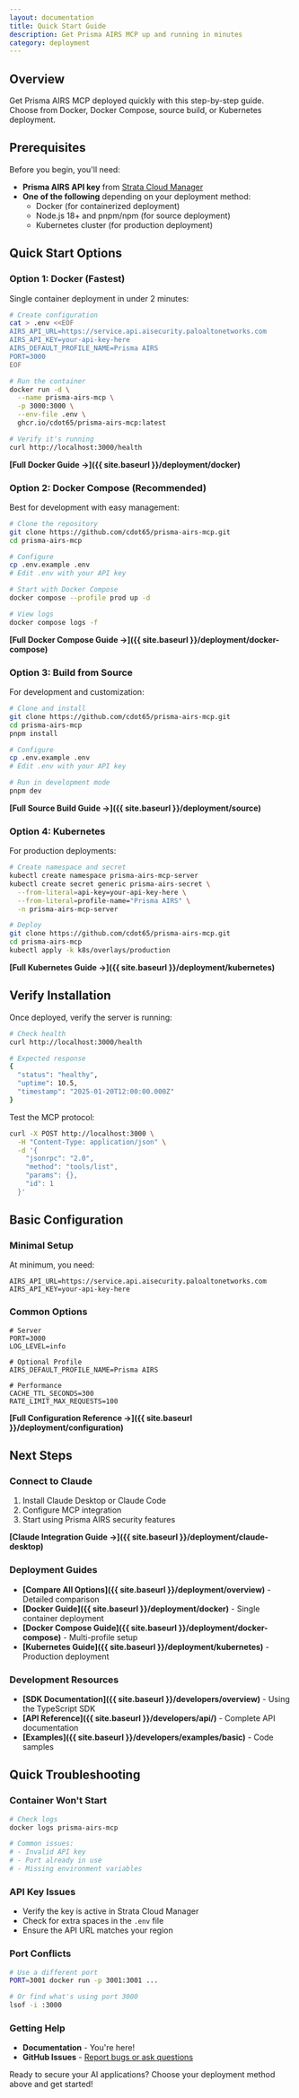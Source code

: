 ```yaml
---
layout: documentation
title: Quick Start Guide
description: Get Prisma AIRS MCP up and running in minutes
category: deployment
---
```


## Overview

Get Prisma AIRS MCP deployed quickly with this step-by-step guide. Choose from Docker, Docker Compose, source build, or Kubernetes deployment.

## Prerequisites

Before you begin, you'll need:

- **Prisma AIRS API key** from [Strata Cloud Manager](https://stratacloudmanager.paloaltonetworks.com)
- **One of the following** depending on your deployment method:
    - Docker (for containerized deployment)
    - Node.js 18+ and pnpm/npm (for source deployment)
    - Kubernetes cluster (for production deployment)

## Quick Start Options

### Option 1: Docker (Fastest)

Single container deployment in under 2 minutes:

```bash
# Create configuration
cat > .env <<EOF
AIRS_API_URL=https://service.api.aisecurity.paloaltonetworks.com
AIRS_API_KEY=your-api-key-here
AIRS_DEFAULT_PROFILE_NAME=Prisma AIRS
PORT=3000
EOF

# Run the container
docker run -d \
  --name prisma-airs-mcp \
  -p 3000:3000 \
  --env-file .env \
  ghcr.io/cdot65/prisma-airs-mcp:latest

# Verify it's running
curl http://localhost:3000/health
```

**[Full Docker Guide →]({{ site.baseurl }}/deployment/docker)**

### Option 2: Docker Compose (Recommended)

Best for development with easy management:

```bash
# Clone the repository
git clone https://github.com/cdot65/prisma-airs-mcp.git
cd prisma-airs-mcp

# Configure
cp .env.example .env
# Edit .env with your API key

# Start with Docker Compose
docker compose --profile prod up -d

# View logs
docker compose logs -f
```

**[Full Docker Compose Guide →]({{ site.baseurl }}/deployment/docker-compose)**

### Option 3: Build from Source

For development and customization:

```bash
# Clone and install
git clone https://github.com/cdot65/prisma-airs-mcp.git
cd prisma-airs-mcp
pnpm install

# Configure
cp .env.example .env
# Edit .env with your API key

# Run in development mode
pnpm dev
```

**[Full Source Build Guide →]({{ site.baseurl }}/deployment/source)**

### Option 4: Kubernetes

For production deployments:

```bash
# Create namespace and secret
kubectl create namespace prisma-airs-mcp-server
kubectl create secret generic prisma-airs-secret \
  --from-literal=api-key=your-api-key-here \
  --from-literal=profile-name="Prisma AIRS" \
  -n prisma-airs-mcp-server

# Deploy
git clone https://github.com/cdot65/prisma-airs-mcp.git
cd prisma-airs-mcp
kubectl apply -k k8s/overlays/production
```

**[Full Kubernetes Guide →]({{ site.baseurl }}/deployment/kubernetes)**

## Verify Installation

Once deployed, verify the server is running:

```bash
# Check health
curl http://localhost:3000/health

# Expected response
{
  "status": "healthy",
  "uptime": 10.5,
  "timestamp": "2025-01-20T12:00:00.000Z"
}
```

Test the MCP protocol:

```bash
curl -X POST http://localhost:3000 \
  -H "Content-Type: application/json" \
  -d '{
    "jsonrpc": "2.0",
    "method": "tools/list",
    "params": {},
    "id": 1
  }'
```

## Basic Configuration

### Minimal Setup

At minimum, you need:

```env
AIRS_API_URL=https://service.api.aisecurity.paloaltonetworks.com
AIRS_API_KEY=your-api-key-here
```

### Common Options

```env
# Server
PORT=3000
LOG_LEVEL=info

# Optional Profile
AIRS_DEFAULT_PROFILE_NAME=Prisma AIRS

# Performance
CACHE_TTL_SECONDS=300
RATE_LIMIT_MAX_REQUESTS=100
```

**[Full Configuration Reference →]({{ site.baseurl }}/deployment/configuration)**

## Next Steps

### Connect to Claude

1. Install Claude Desktop or Claude Code
2. Configure MCP integration
3. Start using Prisma AIRS security features

**[Claude Integration Guide →]({{ site.baseurl }}/deployment/claude-desktop)**

### Deployment Guides

- **[Compare All Options]({{ site.baseurl }}/deployment/overview)** - Detailed comparison
- **[Docker Guide]({{ site.baseurl }}/deployment/docker)** - Single container deployment
- **[Docker Compose Guide]({{ site.baseurl }}/deployment/docker-compose)** - Multi-profile setup
- **[Kubernetes Guide]({{ site.baseurl }}/deployment/kubernetes)** - Production deployment

### Development Resources

- **[SDK Documentation]({{ site.baseurl }}/developers/overview)** - Using the TypeScript SDK
- **[API Reference]({{ site.baseurl }}/developers/api/)** - Complete API documentation
- **[Examples]({{ site.baseurl }}/developers/examples/basic)** - Code samples

## Quick Troubleshooting

### Container Won't Start

```bash
# Check logs
docker logs prisma-airs-mcp

# Common issues:
# - Invalid API key
# - Port already in use
# - Missing environment variables
```

### API Key Issues

- Verify the key is active in Strata Cloud Manager
- Check for extra spaces in the `.env` file
- Ensure the API URL matches your region

### Port Conflicts

```bash
# Use a different port
PORT=3001 docker run -p 3001:3001 ...

# Or find what's using port 3000
lsof -i :3000
```

### Getting Help

- **Documentation** - You're here!
- **GitHub Issues** - [Report bugs or ask questions](https://github.com/cdot65/prisma-airs-mcp/issues)

Ready to secure your AI applications? Choose your deployment method above and get started!
